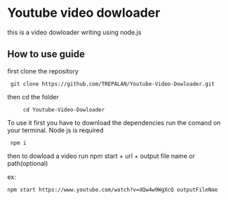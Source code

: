 # Youtube video dowloader

this is a video dowloader writing using node.js

## How to use guide

first clone the repository

     git clone https://github.com/TREPALAN/Youtube-Video-Dowloader.git

then cd the folder

         cd Youtube-Video-Dowloader

To use it first you have to download the dependencies run the comand on your terminal. Node js is required

     npm i

then to dowload a video run npm start + url + output file name or path(optional)

ex:

    npm start https://www.youtube.com/watch?v=dQw4w9WgXcQ outputFileNae
